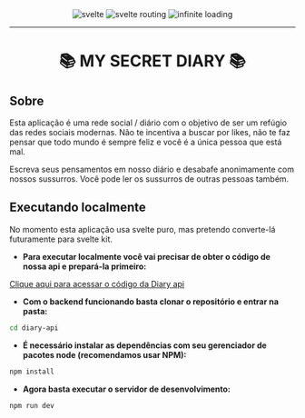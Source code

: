 <div align="center">
  <img src="https://img.shields.io/static/v1?label=&labelColor=7B1FA3&message=svelte&color=7B1FA3&logo=svelte&logoColor=FF94BD&style=for-the-badge" alt="svelte">
  <img src="https://img.shields.io/static/v1?label=&labelColor=7B1FA3&message=routing&color=7B1FA3&logo=svelte&logoColor=FF94BD&style=for-the-badge" alt="svelte routing">
  <img src="https://img.shields.io/static/v1?label=&labelColor=7B1FA3&message=infinite%20loading%20&color=7B1FA3&logo=svelte&logoColor=FF94BD&style=for-the-badge" alt="infinite loading">
</div>
<hr>
<h1 align="center"> 📚 MY SECRET DIARY 📚  </h1>

## Sobre
Esta aplicação é uma rede social / diário com o objetivo de ser um refúgio das redes sociais modernas. Não te incentiva a buscar por likes, não te faz pensar que todo mundo é sempre feliz e você é a única pessoa que está mal.

Escreva seus pensamentos em nosso diário e desabafe anonimamente com nossos sussurros. Você pode ler os sussurros de outras pessoas também.

## Executando localmente

No momento esta aplicação usa svelte puro, mas pretendo converte-lá futuramente para svelte kit. 

- **Para executar localmente você vai precisar de obter o código de nossa api e prepará-la primeiro:**

[Clique aqui para acessar o código da Diary api](https://github.com/devlulcas/diary-api)

- **Com o backend funcionando basta clonar o repositório e entrar na pasta:**

```bash
cd diary-api
```

- **É necessário instalar as dependências com seu gerenciador de pacotes node (recomendamos usar NPM):**
```bash
npm install
```

- **Agora basta executar o servidor de desenvolvimento:**
```bash
npm run dev
```

